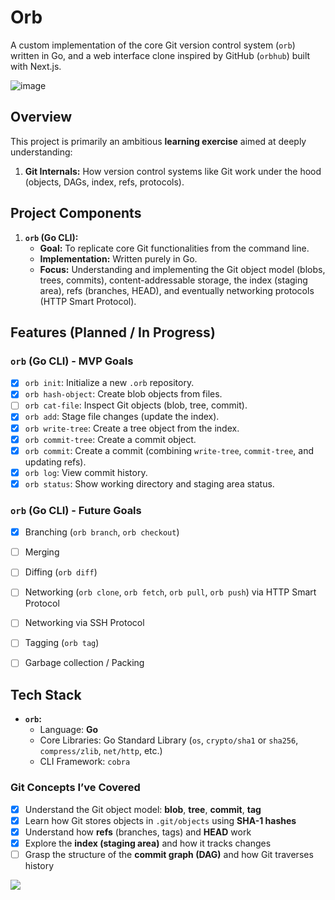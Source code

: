 # Orb

A custom implementation of the core Git version control system (`orb`) written in Go, and a web interface clone inspired by GitHub (`orbhub`) built with Next.js.

![image](https://github.com/user-attachments/assets/564ca51b-6b61-499b-959c-1aa35e7a7c47)


## Overview

This project is primarily an ambitious **learning exercise** aimed at deeply understanding:

1.  **Git Internals:** How version control systems like Git work under the hood (objects, DAGs, index, refs, protocols).


## Project Components

1.  **`orb` (Go CLI):**
    *   **Goal:** To replicate core Git functionalities from the command line.
    *   **Implementation:** Written purely in Go.
    *   **Focus:** Understanding and implementing the Git object model (blobs, trees, commits), content-addressable storage, the index (staging area), refs (branches, HEAD), and eventually networking protocols (HTTP Smart Protocol).


## Features (Planned / In Progress)

### `orb` (Go CLI) - MVP Goals

*   [x] `orb init`: Initialize a new `.orb` repository.
*   [x] `orb hash-object`: Create blob objects from files.
*   [ ] `orb cat-file`: Inspect Git objects (blob, tree, commit).
*   [x] `orb add`: Stage file changes (update the index).
*   [x] `orb write-tree`: Create a tree object from the index.
*   [x] `orb commit-tree`: Create a commit object.
*   [x] `orb commit`: Create a commit (combining `write-tree`, `commit-tree`, and updating refs).
*   [x] `orb log`: View commit history.
*   [x] `orb status`: Show working directory and staging area status.

### `orb` (Go CLI) - Future Goals

*   [x] Branching (`orb branch`, `orb checkout`)
*   [ ] Merging
*   [ ] Diffing (`orb diff`)
*   [ ] Networking (`orb clone`, `orb fetch`, `orb pull`, `orb push`) via HTTP Smart Protocol
*   [ ] Networking via SSH Protocol
*   [ ] Tagging (`orb tag`)
*   [ ] Garbage collection / Packing


## Tech Stack

*   **`orb`:**
    *   Language: **Go**
    *   Core Libraries: Go Standard Library (`os`, `crypto/sha1` or `sha256`, `compress/zlib`, `net/http`, etc.)
    *   CLI Framework: `cobra`

### Git Concepts I’ve Covered

- [x] Understand the Git object model: **blob**, **tree**, **commit**, **tag**
- [x] Learn how Git stores objects in `.git/objects` using **SHA-1 hashes**
- [x] Understand how **refs** (branches, tags) and **HEAD** work
- [x] Explore the **index (staging area)** and how it tracks changes
- [ ] Grasp the structure of the **commit graph (DAG)** and how Git traverses history

<img src="https://api.visitorbadge.io/api/visitors?path=https%3A%2F%2Fgithub.com%2Fayushsarode%2Forb&label=visitors&countColor=%2337d67a&style=for-the-badge&labelStyle=upper" />

